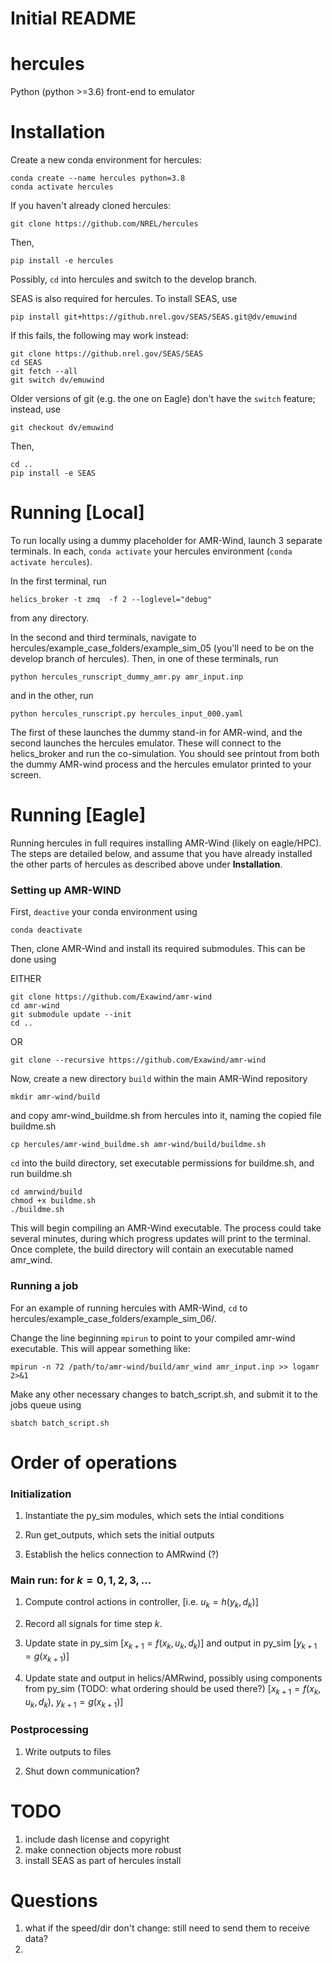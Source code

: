 # Initial README

# hercules
Python (python >=3.6) front-end to emulator

<!--
# Recommended install
set up hercules conda environment and pip install me into it
OR
use pyenv
-->

# Installation
Create a new conda environment for hercules:
```
conda create --name hercules python=3.8
conda activate hercules
```
<!--
git clone https://github.com/NREL/OpenOA.git
pip install ./OpenOA
-->
If you haven't already cloned hercules:
```
git clone https://github.com/NREL/hercules
```
Then,
```
pip install -e hercules
```
Possibly, `cd` into hercules and switch to the 
develop branch.


SEAS is also required for hercules. To install 
SEAS, use

``` pip install git+https://github.nrel.gov/SEAS/SEAS.git@dv/emuwind ```

If this fails, the following may work instead:

<!--
Note from PF:
Had trouble doing it this way on local machine so instead:
# (Activate conda environment first)
-->
<!--
git clone git@github.nrel.gov:SEAS/SEAS.git
-->

```
git clone https://github.nrel.gov/SEAS/SEAS
cd SEAS
git fetch --all
git switch dv/emuwind
```
Older versions of git (e.g. the one on Eagle) don't have the `switch` feature; instead, use 
```
git checkout dv/emuwind
```
Then,
```
cd ..
pip install -e SEAS
```

<!--
# Other steps for era 5
Now need to add a file called APIKEY which contains the API Key you'll find in your data.planetos account

The instructions said to place it in the folder
OpenOA/operational_analysis/toolkits

But I found I also had to copy it down to here:
/Users/pfleming/opt/anaconda3/envs/hercules/lib/python3.8/site-packages/operational_analysis/toolkits/

Col
-->

# Running [Local]

To run locally using a dummy placeholder for AMR-Wind, launch 3 separate 
terminals. In each, `conda activate` your hercules environment (`conda 
activate hercules`). 

In the first terminal, run
```
helics_broker -t zmq  -f 2 --loglevel="debug"
```
from any directory.

In the second and third terminals, navigate to 
hercules/example_case_folders/example_sim_05 (you'll need to be on the 
develop branch of hercules). Then, in one of these 
terminals, run 
```
python hercules_runscript_dummy_amr.py amr_input.inp
```
and in the other, run
```
python hercules_runscript.py hercules_input_000.yaml
```

The first of these launches the dummy stand-in for AMR-wind, and the second 
launches the hercules emulator. These will connect to the helics_broker and 
run the co-simulation. You should see printout from both the dummy AMR-wind 
process and the hercules emulator printed to your screen.

<!--
In 4 different terminals with location set to hercules/, type the following commands
(This is more and more out of date)

- Terminal 1: `python control_center.py`
- Terminal 2: `python testclient.py`
- Terminal 3: `python vis_client.py`
- Terminal 4: `python front_end_dash.py`
-->

# Running [Eagle]

Running hercules in full requires installing AMR-Wind (likely on eagle/HPC).
The steps are detailed below, and assume that you have already installed 
the other parts of hercules as described above under **Installation**. 

### Setting up AMR-WIND 

First, `deactive` your conda environment using 
```
conda deactivate
```

Then, clone AMR-Wind and install its required submodules. This can be done 
using

EITHER
```
git clone https://github.com/Exawind/amr-wind
cd amr-wind
git submodule update --init
cd ..
``` 
OR
``` 
git clone --recursive https://github.com/Exawind/amr-wind
```

Now, create a new directory `build` within the main AMR-Wind repository
```
mkdir amr-wind/build
```
and copy amr-wind_buildme.sh from hercules into it, naming the copied file 
buildme.sh
```
cp hercules/amr-wind_buildme.sh amr-wind/build/buildme.sh
```

`cd` into the build directory, set executable permissions for buildme.sh, and
run buildme.sh
```
cd amrwind/build
chmod +x buildme.sh
./buildme.sh
```

This will begin compiling an AMR-Wind executable. The process could take 
several minutes, during which progress updates will print to the terminal. 
Once complete, the build directory will contain an executable named amr_wind.

### Running a job

For an example of running hercules with AMR-Wind, `cd` to 
hercules/example_case_folders/example_sim_06/. 

Change the line beginning `mpirun` to point to your compiled amr-wind 
executable. This will appear something like:
```
mpirun -n 72 /path/to/amr-wind/build/amr_wind amr_input.inp >> logamr 2>&1
```
Make any other necessary changes to batch_script.sh, and submit it to the 
jobs queue using
```
sbatch batch_script.sh
```

<!--
```bash
    # After connecting to eagle, reconnect or start a new screen (helpful for disconnects)
    # To detach later while keeping session: ctrl+a d
    screen -r emulator # If already exists, otherwise: screen -S emulator

    # Next request nodes, in my case I use a saved alias from Matt C
    interactive_4node_high # Requesting 4 nodes

    # When you have the interactive node, note the name of the node in the command line, 
    # You will need this, it will be something like rXXXnXX or something

    # Once these are granted can run AMRWind, first need to call the setup function
    # Defined in your .bashrc or .bash_profile:
    # amr_env_emulator <- what I used to do
    module purge
    module load helics
    --or--
    module load helics/helics-3.1.0_openmpi
    
    module load netcdf-c/4.7.3/gcc-mpi

    # Go to the AMR-Wind case folder
    cd test_folder

    # When ready to run AMR wind, something like:
    # srun -n 144 amr_wind input.i # Where 144 comes from nodes=4 * 36
    mpirun -n 1 ~/c2c/amr-wind/build/amr_wind input.i
    --or--
    mpirun -n 1 /projects/aumc/mbrazell/amr-wind/build4/amr_wind input.i
    
```

### Setting up tunnel for serving the front end
```bash
    # Use the name of the node in the command, run locally from your machine
    # In a new terminal
    ssh -L 8050:rXXXnXX:8050 el1.hpc.nrel.gov
```

### Running the python codes
```bash
    # Will now need 4 additional terminals logged into eagle, in each case:

    # ssh all 4 into the same node
    ssh rXXXnXX

    # Probably you then need to setup your conda environment, in my case 
    # I call a function saved to my profile
    hercules_go

    # Launch the helics broker
    helics_broker -f 2

    # Finally launch one of these in each terminal
    python control_center.py
    # OR #
    python vis_client.py
    # OR #
    python front_end_dash.py
```

### Final setps
```bash
    # If not already running, run amr_wind

    # The terminal running front_end_dash.py will show a web address
    # Enter that address into a web browser on your local machine
```
-->

# Order of operations

### Initialization

1. Instantiate the py_sim modules, which sets the intial conditions

2. Run get_outputs, which sets the initial outputs
    
3. Establish the helics connection to AMRwind (?)


### Main run: for $k = 0, 1, 2, 3, \dots$

1. Compute control actions in controller, [i.e. $u_k = h(y_k, d_k)$]

2. Record all signals for time step $k$.

3. Update state in py_sim [$x_{k+1} = f(x_k, u_k, d_k)$] and output in py_sim [$y_{k+1} = g(x_{k+1})$]

4. Update state and output in helics/AMRwind, possibly using components from py_sim (TODO: what ordering should be used there?)
    [$x_{k+1} = f(x_k, u_k, d_k)$, $y_{k+1} = g(x_{k+1})$]

<!--5. Time step code [$x_{k} \leftarrow x_{k+1}$, $y_k \leftarrow y_{k+1}$]-->
### Postprocessing

1. Write outputs to files
 
2. Shut down communication?



# TODO
1. include dash license and copyright
2.  make connection objects more robust
3.  install SEAS as part of hercules install

# Questions

1. what if the speed/dir don't change: still need to send them to receive data?
1. 
